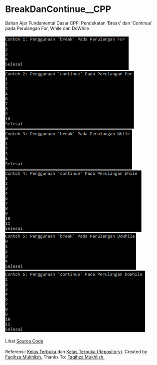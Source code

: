 # BreakDanContinue__CPP
Bahan Ajar Fundamental Dasar CPP: Pendekatan 'Break' dan 'Continue' pada Perulangan For, While dan DoWhile<br><br>
<img src="https://github.com/RizkyKhapidsyah/BreakDanContinue__CPP/blob/master/Results/01.PNG"><br>
<img src="https://github.com/RizkyKhapidsyah/BreakDanContinue__CPP/blob/master/Results/02.PNG"><br>
<img src="https://github.com/RizkyKhapidsyah/BreakDanContinue__CPP/blob/master/Results/03.PNG"><br>
<img src="https://github.com/RizkyKhapidsyah/BreakDanContinue__CPP/blob/master/Results/04.PNG"><br>
<img src="https://github.com/RizkyKhapidsyah/BreakDanContinue__CPP/blob/master/Results/05.PNG"><br>
<img src="https://github.com/RizkyKhapidsyah/BreakDanContinue__CPP/blob/master/Results/06.PNG"><br><br>
Lihat <a href="https://github.com/RizkyKhapidsyah/BreakDanContinue__CPP/blob/master/Source.cpp">Source Code</a><br><br>
Referensi: <a href="https://www.youtube.com/user/faqihzamukhlish"> Kelas Terbuka </a> dan <a href="https://github.com/kelasterbuka"> Kelas Terbuka (Repository)</a>. Created by <a href="https://github.com/faqihza">Faqihza Mukhlish.</a> Thanks To: <a href="https://www.youtube.com/channel/UCRGHjysoCemh4y7tCJQs30w/about">Faqihza Mukhlish.</a>
